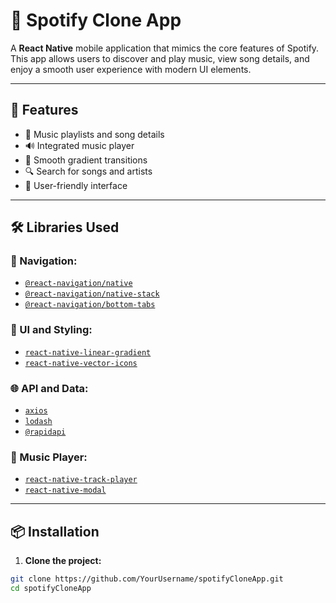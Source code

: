 # 🎵 Spotify Clone App

A **React Native** mobile application that mimics the core features of Spotify. This app allows users to discover and play music, view song details, and enjoy a smooth user experience with modern UI elements.

---

## 🚀 Features

- 🎼 Music playlists and song details
- 🔊 Integrated music player
- 🌈 Smooth gradient transitions
- 🔍 Search for songs and artists
- 📱 User-friendly interface

---

## 🛠️ Libraries Used

### **🔄 Navigation:**

- [`@react-navigation/native`](https://reactnavigation.org/)
- [`@react-navigation/native-stack`](https://reactnavigation.org/docs/native-stack-navigator/)
- [`@react-navigation/bottom-tabs`](https://reactnavigation.org/docs/bottom-tab-navigator/)

### **🎨 UI and Styling:**

- [`react-native-linear-gradient`](https://github.com/react-native-linear-gradient/react-native-linear-gradient)
- [`react-native-vector-icons`](https://github.com/oblador/react-native-vector-icons)

### **🌐 API and Data:**

- [`axios`](https://axios-http.com/)
- [`lodash`](https://lodash.com/)
- [`@rapidapi`](https://rapidapi.com/)

### **🎵 Music Player:**

- [`react-native-track-player`](https://react-native-track-player.js.org/)
- [`react-native-modal`](https://github.com/react-native-modal/react-native-modal)

---

## 📦 Installation

1. **Clone the project:**

```bash
git clone https://github.com/YourUsername/spotifyCloneApp.git
cd spotifyCloneApp
```
